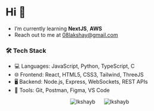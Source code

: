# Hi 👋
- I’m currently learning **NextJS**, **AWS**
- Reach out to me at [08lakshay@gmail.com](mailto:lakshaygulati1898@gmail.com)

### 🛠️ Tech Stack
- 💻 Languages: JavaScript, Python, TypeScript, C
- 🌐 Frontend: React, HTML5, CSS3, Tailwind, ThreeJS
- 🖥️ Backend: Node.js, Express, WebSockets, REST APIs
- 🔧 Tools: Git, Postman, Figma, VS Code

<p align="center">
  <img src="https://github-readme-stats.vercel.app/api/top-langs/?username=lkshayb&layout=donut&theme=radical" alt="lkshayb" />
  &nbsp;&nbsp;&nbsp;&nbsp;
  <img src="https://github-readme-stats.vercel.app/api?username=lkshayb&show_icons=true&theme=radical" alt="lkshayb" />
</p>
